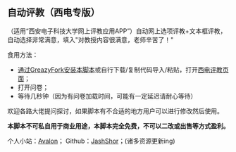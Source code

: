 ## 自动评教（西电专版）

（适用“西安电子科技大学网上评教应用APP”）自动网上选项评教+文本框评教，自动选择非常满意，填入"对教授内容很满意，老师辛苦了！"

食用方法：

- [通过GreazyFork安装本脚本](https://greasyfork.org/zh-CN/scripts/426427-%E8%87%AA%E5%8A%A8%E8%AF%84%E6%95%99-%E8%A5%BF%E7%94%B5%E4%B8%93%E7%89%88)或自行下载/复制代码导入/粘贴，打开[西电评教页面](http://ehall.xidian.edu.cn/jwapp/sys/wspjyyapp/*default/index.do?)；
- 打开问卷；
- 等待几秒钟（因为有问卷加载时间，可能有一定延迟请耐心等待）

欢迎各路大佬提问探讨，如果脚本有不合适的地方用户可以进行修改然后使用。

**本脚本不可私自用于商业用途，本脚本完全免费，不可以二改或出售等方式盈利。**

个人小站：[Avalon](https://jashshor.fun/)；		Github：[JashShor](https://github.com/Jashshor)；(诸多资源更新ing)
